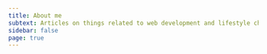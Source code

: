 ```yaml
---
title: About me
subtext: Articles on things related to web development and lifestyle choices
sidebar: false
page: true
---
```


<script setup>
  import AppAbout from "@/components/AppAbout.vue";
</script>

<AppAbout />
